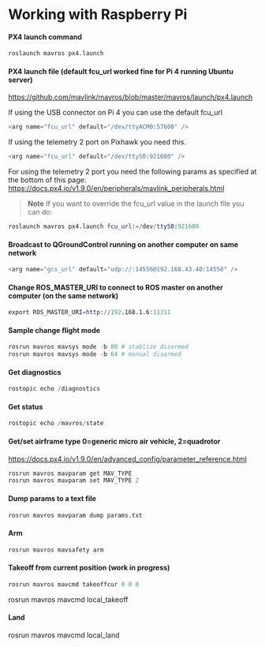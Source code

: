 # Working with Raspberry Pi

#### PX4 launch command
```s
roslaunch mavros px4.launch
```
#### PX4 launch file (default fcu_url worked fine for Pi 4 running Ubuntu server)
https://github.com/mavlink/mavros/blob/master/mavros/launch/px4.launch

If using the USB connector on Pi 4 you can use the default fcu_url
```s
<arg name="fcu_url" default="/dev/ttyACM0:57600" />
```
If using the telemetry 2 port on Pixhawk you need this.
```s
<arg name="fcu_url" default="/dev/ttyS0:921600" />
```
For using the telemetry 2 port you need the following params as specified at the bottom of this page:
https://docs.px4.io/v1.9.0/en/peripherals/mavlink_peripherals.html

> **Note** If you want to override the fcu_url value in the launch file you can do:
```s
roslaunch mavros px4.launch fcu_url:=/dev/ttyS0:921600
```
#### Broadcast to QGroundControl running on another computer on same network
```s
<arg name="gcs_url" default="udp://:14556@192.168.43.40:14550" />
```
#### Change ROS_MASTER_URI to connect to ROS master on another computer (on the same network)
```s
export ROS_MASTER_URI=http://192.168.1.6:11311
```
#### Sample change flight mode
```s
rosrun mavros mavsys mode -b 80 # stablize disarmed
rosrun mavros mavsys mode -b 64 # manual disarmed
```
#### Get diagnostics
```s
rostopic echo /diagnostics
```
#### Get status
```s
rostopic echo /mavros/state
```
#### Get/set airframe type 0=generic micro air vehicle, 2=quadrotor
https://docs.px4.io/v1.9.0/en/advanced_config/parameter_reference.html
```s
rosrun mavros mavparam get MAV_TYPE
rosrun mavros mavparam set MAV_TYPE 2
```
#### Dump params to a text file
```s
rosrun mavros mavparam dump params.txt
```
#### Arm
```s
rosrun mavros mavsafety arm
```
#### Takeoff from current position (work in progress)
```s
rosrun mavros mavcmd takeoffcur 0 0 0
```
rosrun mavros mavcmd local_takeoff <yaw> <z>

#### Land
rosrun mavros mavcmd local_land <x> <y> <yaw> <z>